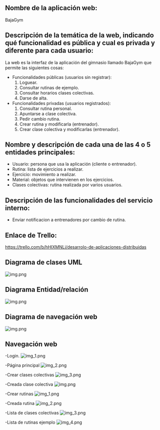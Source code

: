 ## Nombre de la aplicación web:

BajaGym

## Descripción de la temática de la web, indicando qué funcionalidad es pública y cual es privada y diferente para cada usuario:

La web es la interfaz de la aplicación del gimnasio llamado BajaGym que permite las siguientes cosas:

  - Funcionalidades públicas (usuarios sin registrar):
    1. Loguear.
    2. Consultar rutinas de ejemplo.
    3. Consultar horarios clases colectivas.
    4. Darse de alta.
  - Funcionalidades privadas (usuarios registrados):
    1. Consultar rutina personal.
    2. Apuntarse a clase colectiva.
    3. Pedir cambio rutina.
    4. Crear rutina y modificarla (entrenador).
    5. Crear clase colectiva y modificarlas (entrenador).

## Nombre y descripción de cada una de las 4 o 5 entidades principales:

   - Usuario: persona que usa la aplicación (cliente o entrenador).
   - Rutina: lista de ejercicios a realizar.
   - Ejercicio: movimiento a realizar.
   - Material: objetos que intervienen en los ejercicios.
   - Clases colectivas: rutina realizada por varios usuarios.


## Descripción de las funcionalidades del servicio interno:

  - Enviar notificacion a entrenadores por cambio de rutina.

## Enlace de Trello:

https://trello.com/b/hHIXMNLi/desarrolo-de-aplicaciones-distribuidas

## Diagrama de clases UML

![img.png](src/main/resources/static/img/img.png)

## Diagrama Entidad/relación
![img.png](src/main/resources/static/img/img_9.png)

## Diagrama de navegación web
![img.png](src/main/resources/static/img/img_5.png)

## Navegación web

-Login.
![img_1.png](src/main/resources/static/img/img_1.png)

-Página principal
![img_2.png](src/main/resources/static/img/img_2.png)

-Crear clases colectivas
![img_3.png](src/main/resources/static/img/img_3.png)

-Creada clase colectiva
![img.png](src/main/resources/static/img/img5.png)

-Crear rutinas
![img_1.png](src/main/resources/static/img/img_6.png)

-Creada rutina
![img_2.png](src/main/resources/static/img/img_7.png)

-Lista de clases colectivas
![img_3.png](src/main/resources/static/img/img_8.png)

-Lista de rutinas ejemplo
![img_4.png](src/main/resources/static/img/img_4.png)
